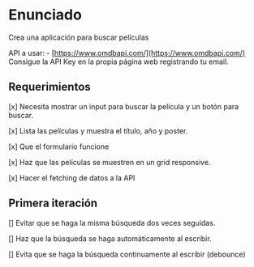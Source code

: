 # Enunciado

Crea una aplicación para buscar películas

API a usar: - [https://www.omdbapi.com/](https://www.omdbapi.com/)
Consigue la API Key en la propia página web registrando tu email.

## Requerimientos

[x] Necesita mostrar un input para buscar la película y un botón para buscar.

[x] Lista las películas y muestra el título, año y poster.

[x] Que el formulario funcione

[x] Haz que las películas se muestren en un grid responsive.

[x] Hacer el fetching de datos a la API

## Primera iteración

[] Evitar que se haga la misma búsqueda dos veces seguidas.

[] Haz que la búsqueda se haga automáticamente al escribir.

[] Evita que se haga la búsqueda continuamente al escribir (debounce)
